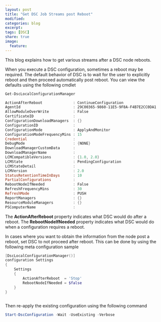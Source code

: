 ---layout: posttitle: "Get DSC Job Streams post Reboot"modified:categories: blogexcerpt:tags: [DSC]share: trueimage:  feature:---This blog explains how to get various streams after a DSC node reboots.When you execute a DSC configuration, sometimes a reboot may be required. The default behavior of DSC is to wait for the user to explicitly reboot and then proceed automatically post reboot.  You can view the defaults using the following cmdlet```powershellGet-DscLocalConfigurationManagerActionAfterReboot              : ContinueConfigurationAgentId                        : 29C00365-9860-11E5-9F8A-F4B7E2CC0DA1AllowModuleOverWrite           : FalseCertificateID                  : ConfigurationDownloadManagers  : {}ConfigurationID                : ConfigurationMode              : ApplyAndMonitorConfigurationModeFrequencyMins : 15Credential                     : DebugMode                      : {NONE}DownloadManagerCustomData      : DownloadManagerName            : LCMCompatibleVersions          : {1.0, 2.0}LCMState                       : PendingConfigurationLCMStateDetail                 : LCMVersion                     : 2.0StatusRetentionTimeInDays      : 10PartialConfigurations          : RebootNodeIfNeeded             : FalseRefreshFrequencyMins           : 30RefreshMode                    : PUSHReportManagers                 : {}ResourceModuleManagers         : {}PSComputerName                 : ```The **ActionAfterReboot** property indicates what DSC would do after a reboot. The **RebootNodeIfNeeded** property indicates what DSC would do when a configuration requires a reboot. In cases where you want to obtain the information from the node post a reboot, set DSC to not proceed after reboot. This can be done by using the following meta configuration sample```powershell[DscLocalConfigurationManager()]configuration Settings{    Settings    {        ActionAfterReboot  = 'Stop'        RebootNodeIfNeeded = $false    }} ```Then re-apply the existing configuration using the following command```powershellStart-DscConfiguration -Wait -UseExisting -Verbose```